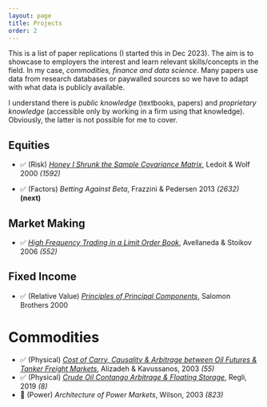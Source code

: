 ```yaml
---
layout: page
title: Projects
order: 2
---
```


This is a list of paper replications (I started this in Dec 2023). The aim is to showcase to employers the interest and learn relevant skills/concepts in the field. In my case, _commodities, finance and data science_. Many papers use data from research databases or paywalled sources so we have to adapt with what data is publicly available.

I understand there is _public knowledge_ (textbooks, papers) and _proprietary knowledge_ (accessible only by working in a firm using that knowledge). Obviously, the latter is not possible for me to cover. 


## Equities

* ✅ (Risk) [_Honey I Shrunk the Sample Covariance Matrix_](https://analytic-musings.com/2023/12/30/honey-covariance/), Ledoit & Wolf 2000 _(1592)_
<!-- * 🔲 (P Opt.) _60 Years of Portfolio Optimization: Practical Challenges and Current Trends_, Kolm, Tutuncu & Fabozzi 2013 _(661)_ -->
* ✅ (Factors) _Betting Against Beta_, Frazzini & Pedersen 2013 _(2632)_ __(next)__

## Market Making

* ✅ [_High Frequency Trading in a Limit Order Book_](https://analytic-musings.com/2024/01/22/hft-in-lob/), Avellaneda & Stoikov 2006 _(552)_

## Fixed Income

* ✅ (Relative Value) [_Principles of Principal Components_](https://analytic-musings.com/2023/12/31/principles-of-principal-components/), Salomon Brothers 2000 



# Commodities

* ✅ (Physical) [_Cost of Carry, Causality & Arbitrage between Oil Futures & Tanker Freight Markets_](https://analytic-musings.com/2023/12/25/transatlantic-WTI-arbitrage/), Alizadeh & Kavussanos, 2003 _(55)_
* ✅ (Physical) [_Crude Oil Contango Arbitrage & Floating Storage_](https://analytic-musings.com/2023/12/28/floating-storage/), Regli, 2019 _(8)_
* 🔲 (Power) _Architecture of Power Markets_, Wilson, 2003 _(823)_



